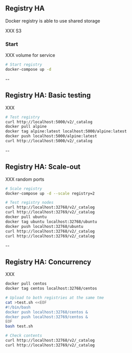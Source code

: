 ## Registry HA

Docker registry is able to use shared storage

XXX S3

### Start

XXX volume for service

```bash
# Start registry
docker-compose up -d
```

--

## Registry HA: Basic testing

XXX

```bash
# Test registry
curl http://localhost:5000/v2/_catalog
docker pull alpine
docker tag alpine:latest localhost:5000/alpine:latest
docker push localhost:5000/alpine:latest
curl http://localhost:5000/v2/_catalog
```

--

## Registry HA: Scale-out

XXX random ports

```bash
# Scale registry
docker-compose up -d --scale registry=2

# Test registry nodes
curl http://localhost:32768/v2/_catalog
curl http://localhost:32769/v2/_catalog
docker pull ubuntu
docker tag ubuntu localhost:32768/ubuntu
docker push localhost:32768/ubuntu
curl http://localhost:32768/v2/_catalog
curl http://localhost:32769/v2/_catalog
```

--

## Registry HA: Concurrency

XXX

```bash
docker pull centos
docker tag centos localhost:32768/centos

# Upload to both registries at the same tme
cat >test.sh <<EOF
#!/bin/bash
docker push localhost:32768/centos &
docker push localhost:32769/centos &
EOF
bash test.sh

# Check contents
curl http://localhost:32768/v2/_catalog
curl http://localhost:32769/v2/_catalog
```